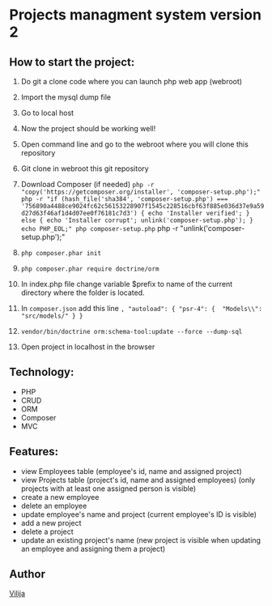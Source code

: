 # Projects managment system version 2

## How to start the project:
1. Do git a clone code where you can launch php web app (webroot)
2. Import the mysql dump file
3. Go to local host
4. Now the project should be working well! 

1. Open command line and go to the webroot where you will clone this repository
2. Git clone in webroot this git repository
3. Download Composer (if needed) 
``php -r "copy('https://getcomposer.org/installer', 'composer-setup.php');"
php -r "if (hash_file('sha384', 'composer-setup.php') === '756890a4488ce9024fc62c56153228907f1545c228516cbf63f885e036d37e9a59d27d63f46af1d4d07ee0f76181c7d3') { echo 'Installer verified'; } else { echo 'Installer corrupt'; unlink('composer-setup.php'); } echo PHP_EOL;"
php composer-setup.php``
php -r "unlink('composer-setup.php');"
4. ``php composer.phar init``
5. ``php composer.phar require doctrine/orm``
6. In index.php file change variable $prefix to name of the current directory where the folder is located.
7. In ``composer.json`` add this line 
``,
    "autoload": {
            "psr-4": { 
                "Models\\": "src/models/"
            }
        }``
8. ``vendor/bin/doctrine orm:schema-tool:update --force --dump-sql``
9. Open project in localhost in the browser

## Technology:
- PHP
- CRUD
- ORM
- Composer
- MVC

## Features:
- view Employees table (employee's id, name and assigned project)
- view Projects table (project's id, name and assigned employees) (only projects with at least one assigned person is visible)
- create a new employee
- delete an employee
- update employee's name and project (current employee's ID is visible)
- add a new project
- delete a project
- update an existing project's name (new project is visible when updating an employee and assigning them a project)

## Author
[Vilija](https://github.com/vikontrimaite)